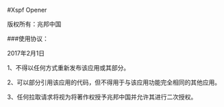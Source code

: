 #Xspf Opener

版权所有：兆邦中国

###使用协议：

2017年2月1日

1、不得以任何方式重新发布该应用或其部分。

2、可以部分引用该应用的代码，但不得用于与该应用功能完全相同的其他应用。

3、任何拉取请求将视为将著作权授予兆邦中国并允许其进行二次授权。
